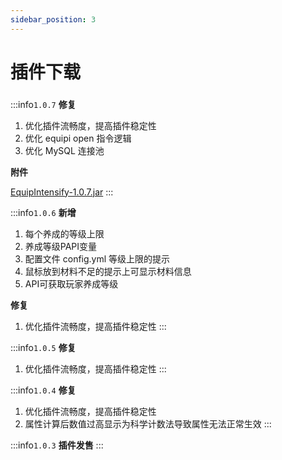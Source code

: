 ```yaml
---
sidebar_position: 3
---
```


# 插件下载

###         

:::info`1.0.7`
**修复**

1. 优化插件流畅度，提高插件稳定性
2. 优化 equipi open 指令逻辑
3. 优化 MySQL 连接池

**附件**

[EquipIntensify-1.0.7.jar](files/EquipIntensify-1.0.7.jar)
:::

:::info`1.0.6`
**新增**

1. 每个养成的等级上限
2. 养成等级PAPI变量
3. 配置文件 config.yml 等级上限的提示
4. 鼠标放到材料不足的提示上可显示材料信息
5. API可获取玩家养成等级

**修复**

1. 优化插件流畅度，提高插件稳定性
   :::

:::info`1.0.5`
**修复**

1. 优化插件流畅度，提高插件稳定性
   :::

:::info`1.0.4`
**修复**

1. 优化插件流畅度，提高插件稳定性
2. 属性计算后数值过高显示为科学计数法导致属性无法正常生效
   :::

:::info`1.0.3`
**插件发售**
:::
